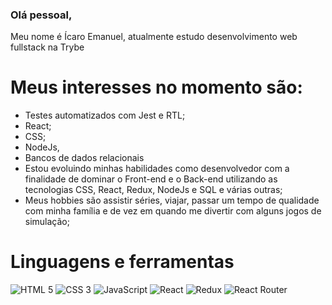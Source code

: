 ### Olá pessoal,

Meu nome é Ícaro Emanuel, atualmente estudo desenvolvimento web fullstack na Trybe

# Meus interesses no momento são:
* Testes automatizados com Jest e RTL;
* React;
* CSS;
* NodeJs,
* Bancos de dados relacionais
* Estou evoluindo minhas habilidades como desenvolvedor com a finalidade de dominar o Front-end e o Back-end utilizando as tecnologias CSS, React, Redux, NodeJs e SQL e várias outras;
* Meus hobbies são assistir séries, viajar, passar um tempo de qualidade com minha família e de vez em quando me divertir com alguns jogos de simulação;
# Linguagens e ferramentas
![HTML 5](https://img.shields.io/badge/HTML5-E34F26?style=for-the-badge&logo=html5&logoColor=white)
![CSS 3](https://img.shields.io/badge/CSS3-1572B6?style=for-the-badge&logo=css3&logoColor=white)
![JavaScript](https://img.shields.io/badge/JavaScript-323330?style=for-the-badge&logo=javascript&logoColor=F7DF1E)
![React](https://img.shields.io/badge/React-20232A?style=for-the-badge&logo=react&logoColor=61DAFB)
![Redux](https://img.shields.io/badge/Redux-593D88?style=for-the-badge&logo=redux&logoColor=white)
![React Router](https://img.shields.io/badge/React_Router-CA4245?style=for-the-badge&logo=react-router&logoColor=white)
